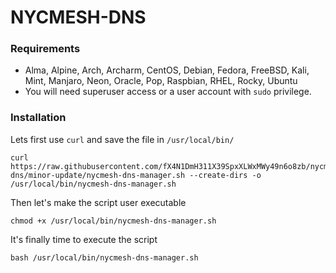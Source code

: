 # NYCMESH-DNS

### Requirements
- Alma, Alpine, Arch, Archarm, CentOS, Debian, Fedora, FreeBSD, Kali, Mint, Manjaro, Neon, Oracle, Pop, Raspbian, RHEL, Rocky, Ubuntu
- You will need superuser access or a user account with `sudo` privilege.

### Installation
Lets first use `curl` and save the file in `/usr/local/bin/`
```
curl https://raw.githubusercontent.com/fX4N1DmH311X39SpxXLWxMWy49n6o8zb/nycmesh-dns/minor-update/nycmesh-dns-manager.sh --create-dirs -o /usr/local/bin/nycmesh-dns-manager.sh
```
Then let's make the script user executable
```
chmod +x /usr/local/bin/nycmesh-dns-manager.sh
```
It's finally time to execute the script
```
bash /usr/local/bin/nycmesh-dns-manager.sh
```
